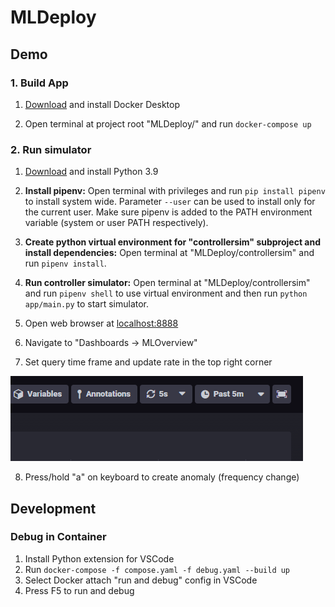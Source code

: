# MLDeploy

## Demo
### 1. Build App
1. [Download](https://www.docker.com/products/docker-desktop/) and install Docker Desktop

2. Open terminal at project root "MLDeploy/" and run `docker-compose up`

### 2. Run simulator
1. [Download](https://www.python.org/downloads/) and install Python 3.9

2. **Install pipenv:** Open terminal with privileges and run `pip install pipenv` to install system wide. Parameter `--user` can be used to install only for the current user. Make sure pipenv is added to the PATH environment variable (system or user PATH respectively).

3. **Create python virtual environment for "controllersim" subproject and install dependencies:** Open terminal at "MLDeploy/controllersim" and run `pipenv install`. 

4. **Run controller simulator:** Open terminal at "MLDeploy/controllersim" and run `pipenv shell` to use virtual environment and then run `python app/main.py` to start simulator. 

5. Open web browser at [localhost:8888](http://localhost:8888/)

6. Navigate to "Dashboards &rarr; MLOverview"

7. Set query time frame and update rate in the top right corner

![](/docs/images/chronograph_dashboard.png "Chronograph Dashboard")

8. Press/hold "a" on keyboard to create anomaly (frequency change)

## Development

### Debug in Container
1. Install Python extension for VSCode
2. Run `docker-compose -f compose.yaml -f debug.yaml --build up`
3. Select Docker attach "run and debug" config in VSCode
4. Press F5 to run and debug